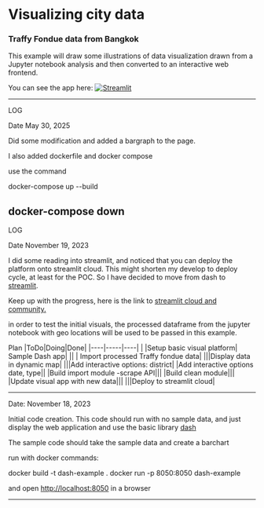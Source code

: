 # Visualizing city data
### Traffy Fondue data from Bangkok

This example will draw some illustrations of data visualization drawn from a Jupyter notebook analysis
and then converted to an interactive web frontend.

You can see the app here: [![Streamlit](https://badgen.net/badge/Powered%20by/Streamlit/red)](https://visualize-city-data.streamlit.app/)


</a>


---
LOG

Date May 30, 2025

Did some modification and added a bargraph to the page.

I also added dockerfile and docker compose

use the command

docker-compose up --build

docker-compose down
---

LOG

Date November 19, 2023

I did some reading into streamlit, and noticed that you can deploy the platform onto streamlit cloud.
This might shorten my develop to deploy cycle, at least for the POC.
So I have decided to move from dash to [streamlit](https://streamlit.io/).

Keep up with the progress, here is the link to [streamlit cloud and community.](https://streamlit.io/cloud)

in order to test the initial visuals, the processed dataframe from the jupyter notebook with geo locations will be used to be passed in this example.

Plan
|ToDo|Doing|Done|
|----|-----|----|
| |Setup basic visual platform| Sample Dash app|
|| | Import processed Traffy fondue data|
|||Display data in dynamic map|
|||Add interactive options:  district|
|Add interactive options date, type||
|Build import module -scrape API|||
|Build clean module|||
|Update visual app with new data|||
|||Deploy to streamlit cloud|


---

Date: November 18, 2023

Initial code creation.
This code should run with no sample data, and just display the web application and use the basic library [dash](https://dash.plotly.com/)

The sample code should take the sample data and create a barchart

run with docker commands:

docker build -t dash-example .
docker run -p 8050:8050 dash-example

and open [http://localhost:8050](http://localhost:8050) in a browser

---

